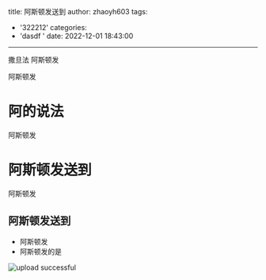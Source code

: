 title: 阿斯顿发送到
author: zhaoyh603
tags:
  - '322212'
categories:
  - 'dasdf '
date: 2022-12-01 18:43:00
---
撒旦法
阿斯顿发

阿斯顿发

# 阿的说法

阿斯顿发

# 阿斯顿发送到

阿斯顿发



## 阿斯顿发送到

- 阿斯顿发
- 阿斯顿发的是


![upload successful](/images/pasted-0.png)